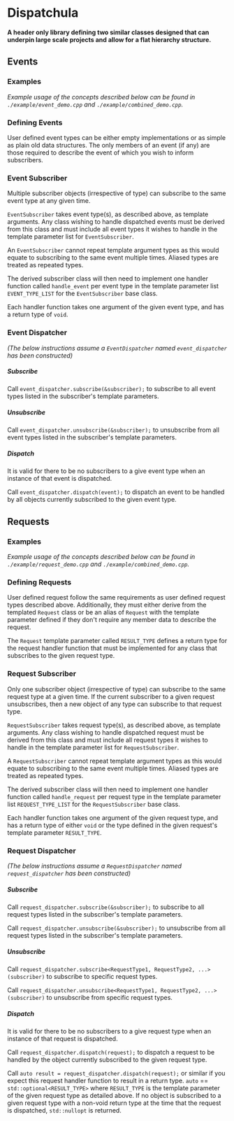 # Dispatchula

**A header only library defining two similar classes designed that can
underpin large scale projects and allow for a flat hierarchy structure.**

## Events

### Examples

_Example usage of the concepts described below can be found in
`./example/event_demo.cpp` and `./example/combined_demo.cpp`._

### Defining Events

User defined event types can be either empty implementations or as simple as
plain old data structures. The only members of an event (if any) are those
required to describe the event of which you wish to inform subscribers.

### Event Subscriber

Multiple subscriber objects (irrespective of type) can subscribe to the same
event type at any given time.

`EventSubscriber` takes event type(s), as described above, as template arguments.
Any class wishing to handle dispatched events must be derived from this class
and must include all event types it wishes to handle in the template parameter
list for `EventSubscriber`.

An `EventSubscriber` cannot repeat template argument types as this would equate to
subscribing to the same event multiple times. Aliased types are treated as repeated
types.

The derived subscriber class will then need to implement one handler function called
`handle_event` per event type in the template parameter list `EVENT_TYPE_LIST`
for the `EventSubscriber` base class.

Each handler function takes one argument of the given event type, and has a return
type of `void`.

### Event Dispatcher

_(The below instructions assume a `EventDispatcher` named `event_dispatcher` has been constructed)_

##### Subscribe

Call `event_dispatcher.subscribe(&subscriber);` to subscribe to all event types
listed in the subscriber's template parameters.

##### Unsubscribe

Call `event_dispatcher.unsubscribe(&subscriber);` to unsubscribe from all event types
listed in the subscriber's template parameters.

##### Dispatch

It is valid for there to be no subscribers to  a give event type when an instance of that event
is dispatched.

Call `event_dispatcher.dispatch(event);` to dispatch an event to be handled by all objects
currently subscribed to the given event type.

## Requests

### Examples

_Example usage of the concepts described below can be found in
`./example/request_demo.cpp` and `./example/combined_demo.cpp`._

### Defining Requests

User defined request follow the same requirements as user defined request types
described above. Additionally, they must either derive from the templated `Request`
class or be an alias of `Request` with the template parameter defined  if they
don't require any member data to describe the request.

The `Request` template parameter called `RESULT_TYPE` defines a return type for
the request handler function that must be implemented for any class that
subscribes to the given request type.

### Request Subscriber

Only one subscriber object (irrespective of type) can subscribe to the same
request type at a given time. If the current subscriber to a given request
unsubscribes, then a new object of any type can subscribe to that request
type.

`RequestSubscriber` takes request type(s), as described above, as template arguments.
Any class wishing to handle dispatched request must be derived from this class
and must include all request types it wishes to handle in the template parameter
list for `RequestSubscriber`.

A `RequestSubscriber` cannot repeat template argument types as this would equate to
subscribing to the same event multiple times. Aliased types are treated as repeated
types.

The derived subscriber class will then need to implement one handler function called
`handle_request` per request type in the template parameter list `REQUEST_TYPE_LIST`
for the `RequestSubscriber` base class.

Each handler function takes one argument of the given request type, and has a return
type of either `void` or the type defined in the given request's template parameter
`RESULT_TYPE`.

### Request Dispatcher

_(The below instructions assume a `RequestDispatcher` named `request_dispatcher` has been constructed)_

##### Subscribe

Call `request_dispatcher.subscribe(&subscriber);` to subscribe to all request types
listed in the subscriber's template parameters.

Call `request_dispatcher.unsubscribe(&subscriber);` to unsubscribe from all request types
listed in the subscriber's template parameters.

##### Unsubscribe

Call `request_dispatcher.subscribe<RequestType1, RequestType2, ...>(subscriber)` to
subscribe to specific request types.

Call `request_dispatcher.unsubscribe<RequestType1, RequestType2, ...>(subscriber)` to
unsubscribe from specific request types.

##### Dispatch

It is valid for there to be no subscribers to a give request type when an instance of that request
is dispatched.

Call `request_dispatcher.dispatch(request);` to dispatch a request to be handled by the object
currently subscribed to the given request type.

Call `auto result = request_dispatcher.dispatch(request);` or similar if you expect this request
handler function to result in a return type. `auto` == `std::optional<RESULT_TYPE>` where
`RESULT_TYPE` is the template parameter of the given request type as detailed above. If no object
is subscribed to a given request type with a non-void return type at the time that the request is
dispatched, `std::nullopt` is returned.